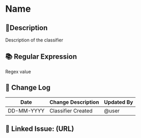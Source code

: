 # Name

## 📄Description  
Description of the classifier



## 📚 Regular Expression
Regex value


## 🔄 Change Log

| Date       | Change Description                        | Updated By    |
|------------|--------------------------------------------|---------------|
| DD-MM-YYYY | Classifier Created | @user|


## 🔧 Linked Issue: (URL)
